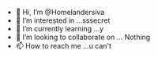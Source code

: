 - 👋 Hi, I’m @Homelandersiva
- 👀 I’m interested in ...sssecret
- 🌱 I’m currently learning ...y
- 💞️ I’m looking to collaborate on ... Nothing
- 📫 How to reach me ...u can't

<!---
Homelandersiva/Homelandersiva is a ✨ special ✨ repository because its `README.md` (this file) appears on your GitHub profile.
You can click the Preview link to take a look at your changes.
--->
